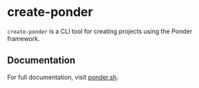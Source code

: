 # create-ponder

`create-ponder` is a CLI tool for creating projects using the Ponder framework.

## Documentation

For full documentation, visit [ponder.sh](https://ponder.sh/getting-started).
